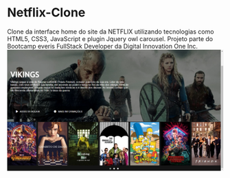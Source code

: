 # Netflix-Clone
Clone da interface home do site da NETFLIX utilizando tecnologias como HTML5, CSS3, JavaScript e plugin Jquery owl carousel. Projeto parte do Bootcamp everis FullStack Developer da Digital Innovation One Inc. 
<img src="ProjectNetflix/img/vikings.png"/>
